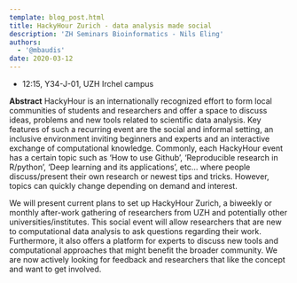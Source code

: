 ```yaml
---
template: blog_post.html
title: HackyHour Zurich - data analysis made social
description: 'ZH Seminars Bioinformatics - Nils Eling'
authors:
  - '@mbaudis'
date: 2020-03-12
---
```



* 12:15, Y34-J-01, UZH Irchel campus


__Abstract__ HackyHour is an internationally recognized effort to form local communities of students and researchers and offer a space to discuss ideas, problems and new tools related to scientific data analysis. Key features of such a recurring event are the social and informal setting, an inclusive environment inviting beginners and experts and an interactive exchange of computational knowledge.<!--more-->
 Commonly, each HackyHour event has a certain topic such as ‘How to use Github’, ‘Reproducible research in R/python’, ‘Deep learning and its applications’, etc… where people discuss/present their own research or newest tips and tricks. However, topics can quickly change depending on demand and interest.

We will present current plans to set up HackyHour Zurich, a biweekly or monthly after-work gathering of researchers from UZH and potentially other universities/institutes. This social event will allow researchers that are new to computational data analysis to ask questions regarding their work. Furthermore, it also offers a platform for experts to discuss new tools and computational approaches that might benefit the broader community. We are now actively looking for feedback and researchers that like the concept and want to get involved.
